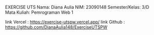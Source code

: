 EXERCISE UTS 
Nama: Diana Aulia
NIM: 23090148
Semester/Kelas: 3/D
Mata Kuliah: Pemrograman Web 1

link Vercel : https://exercise-utspw.vercel.app/
link Github : https://github.com/DianaAulia148/ExerciseUTSPW
